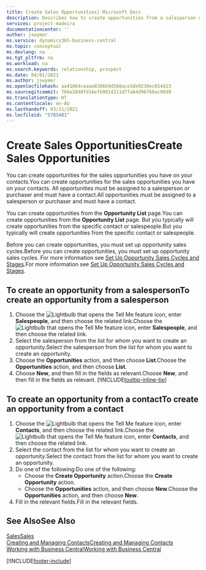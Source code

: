 ```yaml
---
title: Create Sales Opportunities| Microsoft Docs
description: Describes how to create opportunities from a salesperson or a contact in Business Central.
services: project-madeira
documentationcenter: ''
author: jswymer
ms.service: dynamics365-business-central
ms.topic: conceptual
ms.devlang: na
ms.tgt_pltfrm: na
ms.workload: na
ms.search.keywords: relationship, prospect
ms.date: 04/01/2021
ms.author: jswymer
ms.openlocfilehash: aa41064ceaae8366b9d588ace3de9230ec654423
ms.sourcegitcommit: 766e2840fd16efb901d211d7fa64d96766ac99d9
ms.translationtype: HT
ms.contentlocale: en-AU
ms.lasthandoff: 03/31/2021
ms.locfileid: "5785481"
---
```

# <a name="create-sales-opportunities"></a><span data-ttu-id="9991b-103">Create Sales Opportunities</span><span class="sxs-lookup"><span data-stu-id="9991b-103">Create Sales Opportunities</span></span>
<span data-ttu-id="9991b-104">You can create opportunities for the sales opportunities you have on your contacts.</span><span class="sxs-lookup"><span data-stu-id="9991b-104">You can create opportunities for the sales opportunities you have on your contacts.</span></span> <span data-ttu-id="9991b-105">All opportunities must be assigned to a salesperson or purchaser and must have a contact.</span><span class="sxs-lookup"><span data-stu-id="9991b-105">All opportunities must be assigned to a salesperson or purchaser and must have a contact.</span></span>

<span data-ttu-id="9991b-106">You can create opportunities from the **Opportunity List** page.</span><span class="sxs-lookup"><span data-stu-id="9991b-106">You can create opportunities from the **Opportunity List** page.</span></span> <span data-ttu-id="9991b-107">But you typically will create opportunities from the specific contact or salespeople.</span><span class="sxs-lookup"><span data-stu-id="9991b-107">But you typically will create opportunities from the specific contact or salespeople.</span></span>

<span data-ttu-id="9991b-108">Before you can create opportunities, you must set up opportunity sales cycles.</span><span class="sxs-lookup"><span data-stu-id="9991b-108">Before you can create opportunities, you must set up opportunity sales cycles.</span></span> <span data-ttu-id="9991b-109">For more information see [Set Up Opportunity Sales Cycles and Stages](marketing-how-setup-opportunity-sales-cycles-stages.md).</span><span class="sxs-lookup"><span data-stu-id="9991b-109">For more information see [Set Up Opportunity Sales Cycles and Stages](marketing-how-setup-opportunity-sales-cycles-stages.md).</span></span>

## <a name="to-create-an-opportunity-from-a-salesperson"></a><span data-ttu-id="9991b-110">To create an opportunity from a salesperson</span><span class="sxs-lookup"><span data-stu-id="9991b-110">To create an opportunity from a salesperson</span></span>
1. <span data-ttu-id="9991b-111">Choose the ![Lightbulb that opens the Tell Me feature](media/ui-search/search_small.png "Tell me what you want to do") icon, enter **Salespeople**, and then choose the related link.</span><span class="sxs-lookup"><span data-stu-id="9991b-111">Choose the ![Lightbulb that opens the Tell Me feature](media/ui-search/search_small.png "Tell me what you want to do") icon, enter **Salespeople**, and then choose the related link.</span></span>
2. <span data-ttu-id="9991b-112">Select the salesperson from the list for whom you want to create an opportunity.</span><span class="sxs-lookup"><span data-stu-id="9991b-112">Select the salesperson from the list for whom you want to create an opportunity.</span></span>
3. <span data-ttu-id="9991b-113">Choose the **Opportunities** action, and then choose **List**.</span><span class="sxs-lookup"><span data-stu-id="9991b-113">Choose the **Opportunities** action, and then choose **List**.</span></span>
4. <span data-ttu-id="9991b-114">Choose **New**, and then fill in the fields as relevant.</span><span class="sxs-lookup"><span data-stu-id="9991b-114">Choose **New**, and then fill in the fields as relevant.</span></span> [!INCLUDE[tooltip-inline-tip](includes/tooltip-inline-tip_md.md)]  



## <a name="to-create-an-opportunity-from-a-contact"></a><span data-ttu-id="9991b-115">To create an opportunity from a contact</span><span class="sxs-lookup"><span data-stu-id="9991b-115">To create an opportunity from a contact</span></span>
1. <span data-ttu-id="9991b-116">Choose the ![Lightbulb that opens the Tell Me feature](media/ui-search/search_small.png "Tell me what you want to do") icon, enter **Contacts**, and then choose the related link.</span><span class="sxs-lookup"><span data-stu-id="9991b-116">Choose the ![Lightbulb that opens the Tell Me feature](media/ui-search/search_small.png "Tell me what you want to do") icon, enter **Contacts**, and then choose the related link.</span></span>
2. <span data-ttu-id="9991b-117">Select the contact from the list for whom you want to create an opportunity.</span><span class="sxs-lookup"><span data-stu-id="9991b-117">Select the contact from the list for whom you want to create an opportunity.</span></span>
3. <span data-ttu-id="9991b-118">Do one of the following:</span><span class="sxs-lookup"><span data-stu-id="9991b-118">Do one of the following:</span></span>
   * <span data-ttu-id="9991b-119">Choose the **Create Opportunity** action.</span><span class="sxs-lookup"><span data-stu-id="9991b-119">Choose the **Create Opportunity** action.</span></span>
   * <span data-ttu-id="9991b-120">Choose the  **Opportunities** action, and then choose **New**.</span><span class="sxs-lookup"><span data-stu-id="9991b-120">Choose the  **Opportunities** action, and then choose **New**.</span></span>
4. <span data-ttu-id="9991b-121">Fill in the relevant fields.</span><span class="sxs-lookup"><span data-stu-id="9991b-121">Fill in the relevant fields.</span></span>

## <a name="see-also"></a><span data-ttu-id="9991b-122">See Also</span><span class="sxs-lookup"><span data-stu-id="9991b-122">See Also</span></span>
[<span data-ttu-id="9991b-123">Sales</span><span class="sxs-lookup"><span data-stu-id="9991b-123">Sales</span></span>](sales-manage-sales.md)  
[<span data-ttu-id="9991b-124">Creating and Managing Contacts</span><span class="sxs-lookup"><span data-stu-id="9991b-124">Creating and Managing Contacts</span></span>](marketing-contacts.md)  
[<span data-ttu-id="9991b-125">Working with Business Central</span><span class="sxs-lookup"><span data-stu-id="9991b-125">Working with Business Central</span></span>](ui-work-product.md)


[!INCLUDE[footer-include](includes/footer-banner.md)]